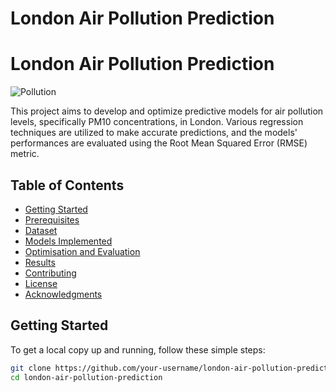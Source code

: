 # London Air Pollution Prediction

# London Air Pollution Prediction
![Pollution](https://github.com/drnsmith/PM-Auckland-Pollution/blob/main/jan-antonin-kolar-Px1DLXKhzNc-unsplash.jpg?raw=true)

This project aims to develop and optimize predictive models for air pollution levels, specifically PM10 concentrations, in London. Various regression techniques are utilized to make accurate predictions, and the models' performances are evaluated using the Root Mean Squared Error (RMSE) metric.

## Table of Contents
- [Getting Started](#getting-started)
- [Prerequisites](#prerequisites)
- [Dataset](#dataset)
- [Models Implemented](#models-implemented)
- [Optimisation and Evaluation](#optimization-and-evaluation)
- [Results](#results)
- [Contributing](#contributing)
- [License](#license)
- [Acknowledgments](#acknowledgments)

## Getting Started

To get a local copy up and running, follow these simple steps:

```bash
git clone https://github.com/your-username/london-air-pollution-prediction.git
cd london-air-pollution-prediction
